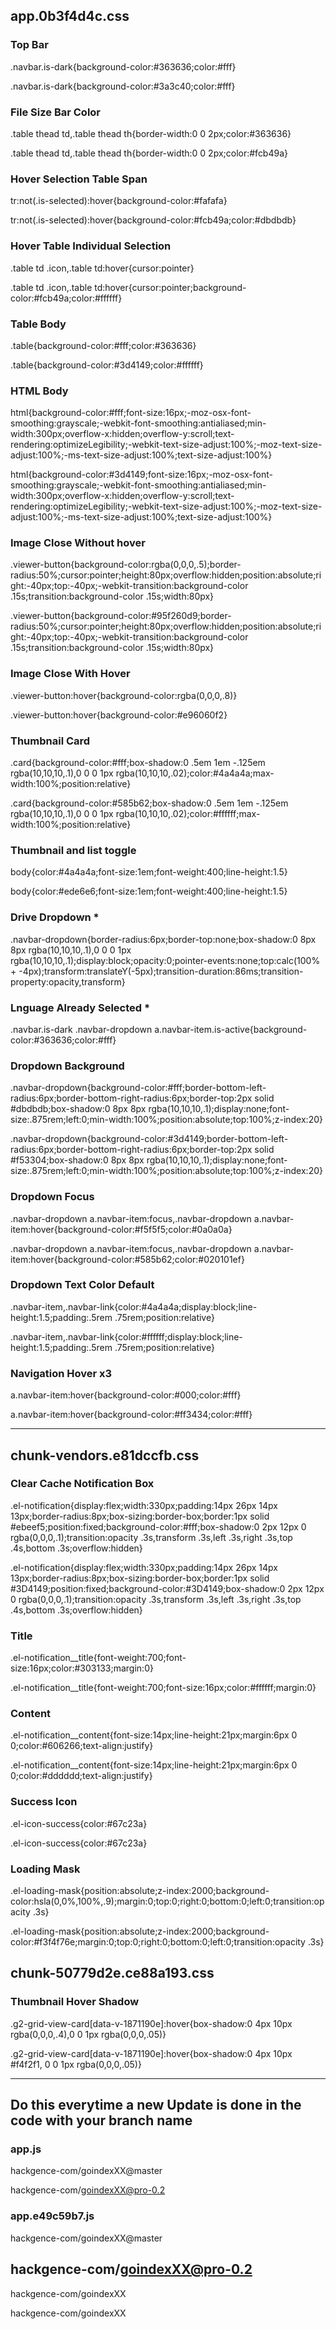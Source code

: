 ## app.0b3f4d4c.css
### Top Bar
.navbar.is-dark{background-color:#363636;color:#fff}

.navbar.is-dark{background-color:#3a3c40;color:#fff}

### File Size Bar Color
.table thead td,.table thead th{border-width:0 0 2px;color:#363636}

.table thead td,.table thead th{border-width:0 0 2px;color:#fcb49a}

### Hover Selection Table Span
tr:not(.is-selected):hover{background-color:#fafafa}

tr:not(.is-selected):hover{background-color:#fcb49a;color:#dbdbdb}

### Hover Table Individual Selection
.table td .icon,.table td:hover{cursor:pointer}

.table td .icon,.table td:hover{cursor:pointer;background-color:#fcb49a;color:#ffffff}

### Table Body
.table{background-color:#fff;color:#363636}

.table{background-color:#3d4149;color:#ffffff}

### HTML Body
html{background-color:#fff;font-size:16px;-moz-osx-font-smoothing:grayscale;-webkit-font-smoothing:antialiased;min-width:300px;overflow-x:hidden;overflow-y:scroll;text-rendering:optimizeLegibility;-webkit-text-size-adjust:100%;-moz-text-size-adjust:100%;-ms-text-size-adjust:100%;text-size-adjust:100%}

html{background-color:#3d4149;font-size:16px;-moz-osx-font-smoothing:grayscale;-webkit-font-smoothing:antialiased;min-width:300px;overflow-x:hidden;overflow-y:scroll;text-rendering:optimizeLegibility;-webkit-text-size-adjust:100%;-moz-text-size-adjust:100%;-ms-text-size-adjust:100%;text-size-adjust:100%}

### Image Close Without hover
.viewer-button{background-color:rgba(0,0,0,.5);border-radius:50%;cursor:pointer;height:80px;overflow:hidden;position:absolute;right:-40px;top:-40px;-webkit-transition:background-color .15s;transition:background-color .15s;width:80px}

.viewer-button{background-color:#95f260d9;border-radius:50%;cursor:pointer;height:80px;overflow:hidden;position:absolute;right:-40px;top:-40px;-webkit-transition:background-color .15s;transition:background-color .15s;width:80px}

### Image Close With Hover
.viewer-button:hover{background-color:rgba(0,0,0,.8)}

.viewer-button:hover{background-color:#e96060f2}

### Thumbnail Card
.card{background-color:#fff;box-shadow:0 .5em 1em -.125em rgba(10,10,10,.1),0 0 0 1px rgba(10,10,10,.02);color:#4a4a4a;max-width:100%;position:relative}

.card{background-color:#585b62;box-shadow:0 .5em 1em -.125em rgba(10,10,10,.1),0 0 0 1px rgba(10,10,10,.02);color:#ffffff;max-width:100%;position:relative}

### Thumbnail and list toggle
body{color:#4a4a4a;font-size:1em;font-weight:400;line-height:1.5}

body{color:#ede6e6;font-size:1em;font-weight:400;line-height:1.5}

### Drive Dropdown *
.navbar-dropdown{border-radius:6px;border-top:none;box-shadow:0 8px 8px rgba(10,10,10,.1),0 0 0 1px rgba(10,10,10,.1);display:block;opacity:0;pointer-events:none;top:calc(100% + -4px);transform:translateY(-5px);transition-duration:86ms;transition-property:opacity,transform}

### Lnguage Already Selected *
.navbar.is-dark .navbar-dropdown a.navbar-item.is-active{background-color:#363636;color:#fff}

### Dropdown Background
.navbar-dropdown{background-color:#fff;border-bottom-left-radius:6px;border-bottom-right-radius:6px;border-top:2px solid #dbdbdb;box-shadow:0 8px 8px rgba(10,10,10,.1);display:none;font-size:.875rem;left:0;min-width:100%;position:absolute;top:100%;z-index:20}

.navbar-dropdown{background-color:#3d4149;border-bottom-left-radius:6px;border-bottom-right-radius:6px;border-top:2px solid #f53304;box-shadow:0 8px 8px rgba(10,10,10,.1);display:none;font-size:.875rem;left:0;min-width:100%;position:absolute;top:100%;z-index:20}

### Dropdown Focus
.navbar-dropdown a.navbar-item:focus,.navbar-dropdown a.navbar-item:hover{background-color:#f5f5f5;color:#0a0a0a}

.navbar-dropdown a.navbar-item:focus,.navbar-dropdown a.navbar-item:hover{background-color:#585b62;color:#020101ef}

### Dropdown Text Color Default
.navbar-item,.navbar-link{color:#4a4a4a;display:block;line-height:1.5;padding:.5rem .75rem;position:relative}

.navbar-item,.navbar-link{color:#ffffff;display:block;line-height:1.5;padding:.5rem .75rem;position:relative}


### Navigation Hover x3
a.navbar-item:hover{background-color:#000;color:#fff}

a.navbar-item:hover{background-color:#ff3434;color:#fff}

------------------------------
## chunk-vendors.e81dccfb.css

### Clear Cache Notification Box
.el-notification{display:flex;width:330px;padding:14px 26px 14px 13px;border-radius:8px;box-sizing:border-box;border:1px solid #ebeef5;position:fixed;background-color:#fff;box-shadow:0 2px 12px 0 rgba(0,0,0,.1);transition:opacity .3s,transform .3s,left .3s,right .3s,top .4s,bottom .3s;overflow:hidden}

.el-notification{display:flex;width:330px;padding:14px 26px 14px 13px;border-radius:8px;box-sizing:border-box;border:1px solid #3D4149;position:fixed;background-color:#3D4149;box-shadow:0 2px 12px 0 rgba(0,0,0,.1);transition:opacity .3s,transform .3s,left .3s,right .3s,top .4s,bottom .3s;overflow:hidden}

### Title
.el-notification__title{font-weight:700;font-size:16px;color:#303133;margin:0}

.el-notification__title{font-weight:700;font-size:16px;color:#ffffff;margin:0}

### Content
.el-notification__content{font-size:14px;line-height:21px;margin:6px 0 0;color:#606266;text-align:justify}

.el-notification__content{font-size:14px;line-height:21px;margin:6px 0 0;color:#dddddd;text-align:justify}

### Success Icon
.el-icon-success{color:#67c23a}

.el-icon-success{color:#67c23a}


### Loading Mask
.el-loading-mask{position:absolute;z-index:2000;background-color:hsla(0,0%,100%,.9);margin:0;top:0;right:0;bottom:0;left:0;transition:opacity .3s}

.el-loading-mask{position:absolute;z-index:2000;background-color:#f3f4f76e;margin:0;top:0;right:0;bottom:0;left:0;transition:opacity .3s}



## chunk-50779d2e.ce88a193.css

### Thumbnail Hover Shadow
.g2-grid-view-card[data-v-1871190e]:hover{box-shadow:0 4px 10px rgba(0,0,0,.4),0 0 1px rgba(0,0,0,.05)}

.g2-grid-view-card[data-v-1871190e]:hover{box-shadow:0 4px 10px #f4f2f1, 0 0 1px rgba(0,0,0,.05)}

-------------------------
## Do this everytime a new Update is done in the code with your branch name
### app.js

hackgence-com/goindexXX@master

hackgence-com/goindexXX@pro-0.2

### app.e49c59b7.js

hackgence-com/goindexXX@master

hackgence-com/goindexXX@pro-0.2
--------------------
hackgence-com/goindexXX

hackgence-com/goindexXX

